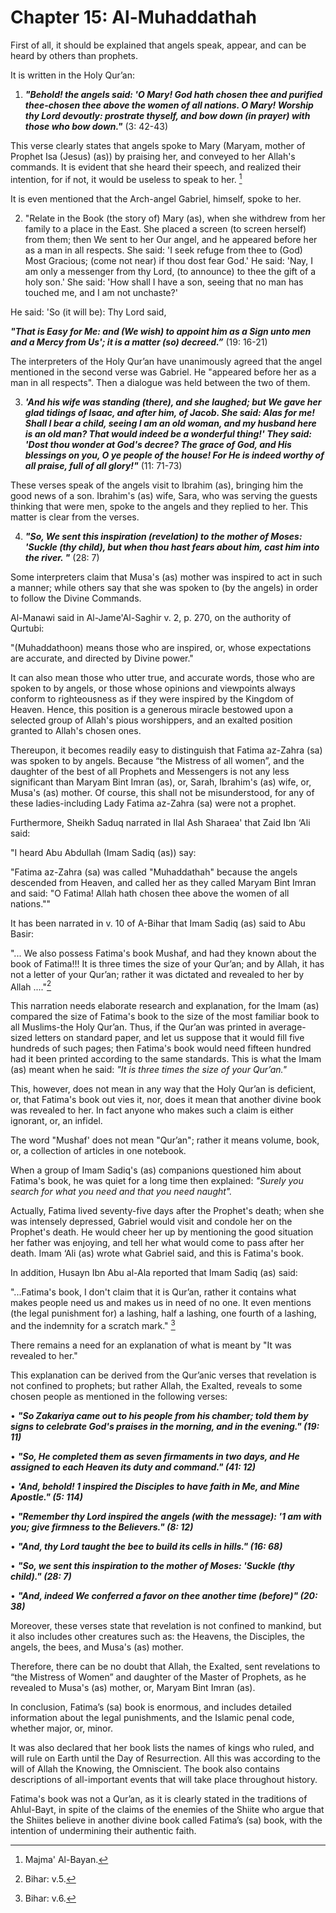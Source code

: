 Chapter 15: Al-Muhaddathah
==========================

First of all, it should be explained that angels speak, appear, and can
be heard by others than prophets.

It is written in the Holy Qur’an:

1. ***"Behold! the angels said: 'O Mary! God hath chosen thee and
purified thee-chosen thee above the women of all nations. O Mary!
Worship thy Lord devoutly: prostrate thyself, and bow down (in prayer)
with those who bow down."*** (3: 42-43)

This verse clearly states that angels spoke to Mary (Maryam, mother of
Prophet Isa (Jesus) (as)) by praising her, and conveyed to her Allah's
commands. It is evident that she heard their speech, and realized their
intention, for if not, it would be useless to speak to her. [^1]

It is even mentioned that the Arch-angel Gabriel, himself, spoke to her.

2. "Relate in the Book (the story of) Mary (as), when she withdrew from
her family to a place in the East. She placed a screen (to screen
herself) from them; then We sent to her Our angel, and he appeared
before her as a man in all respects. She said: 'I seek refuge from thee
to (God) Most Gracious; (come not near) if thou dost fear God.' He said:
'Nay, I am only a messenger from thy Lord, (to announce) to thee the
gift of a holy son.' She said: 'How shall I have a son, seeing that no
man has touched me, and I am not unchaste?'

He said: 'So (it will be): Thy Lord said,

***"That is Easy for Me: and (We wish) to appoint him as a Sign unto men
and a Mercy from Us'; it is a matter (so) decreed.”*** (19: 16-21)

The interpreters of the Holy Qur’an have unanimously agreed that the
angel mentioned in the second verse was Gabriel. He "appeared before her
as a man in all respects". Then a dialogue was held between the two of
them.

3. ***'And his wife was standing (there), and she laughed; but We gave
her glad tidings of Isaac, and after him, of Jacob. She said: Alas for
me! Shall I bear a child, seeing I am an old woman, and my husband here
is an old man? That would indeed be a wonderful thing!' They said: 'Dost
thou wonder at God's decree? The grace of God, and His blessings on you,
O ye people of the house! For He is indeed worthy of all praise, full of
all glory!"*** (11: 71-73)

These verses speak of the angels visit to Ibrahim (as), bringing him the
good news of a son. Ibrahim's (as) wife, Sara, who was serving the
guests thinking that were men, spoke to the angels and they replied to
her. This matter is clear from the verses.

4. ***"So, We sent this inspiration (revelation) to the mother of Moses:
'Suckle (thy child), but when thou hast fears about him, cast him into
the river. "*** (28: 7)

Some interpreters claim that Musa's (as) mother was inspired to act in
such a manner; while others say that she was spoken to (by the angels)
in order to follow the Divine Commands.

Al-Manawi said in Al-Jame'Al-Saghir v. 2, p. 270, on the authority of
Qurtubi:

"(Muhaddathoon) means those who are inspired, or, whose expectations are
accurate, and directed by Divine power."

It can also mean those who utter true, and accurate words, those who are
spoken to by angels, or those whose opinions and viewpoints always
conform to righteousness as if they were inspired by the Kingdom of
Heaven. Hence, this position is a generous miracle bestowed upon a
selected group of Allah's pious worshippers, and an exalted position
granted to Allah's chosen ones.

Thereupon, it becomes readily easy to distinguish that Fatima az-Zahra
(sa) was spoken to by angels. Because “the Mistress of all women”, and
the daughter of the best of all Prophets and Messengers is not any less
significant than Maryam Bint Imran (as), or, Sarah, Ibrahim's (as) wife,
or, Musa's (as) mother. Of course, this shall not be misunderstood, for
any of these ladies-including Lady Fatima az-Zahra (sa) were not a
prophet.

Furthermore, Sheikh Saduq narrated in Ilal Ash Sharaea' that Zaid Ibn
‘Ali said:

"I heard Abu Abdullah (Imam Sadiq (as)) say:

"Fatima az-Zahra (sa) was called "Muhaddathah" because the angels
descended from Heaven, and called her as they called Maryam Bint Imran
and said: "O Fatima! Allah hath chosen thee above the women of all
nations.""

It has been narrated in v. 10 of A-Bihar that Imam Sadiq (as) said to
Abu Basir:

"... We also possess Fatima's book Mushaf, and had they known about the
book of Fatima!!! It is three times the size of your Qur’an; and by
Allah, it has not a letter of your Qur’an; rather it was dictated and
revealed to her by Allah ...."[^2]

This narration needs elaborate research and explanation, for the Imam
(as) compared the size of Fatima's book to the size of the most familiar
book to all Muslims-the Holy Qur’an. Thus, if the Qur’an was printed in
average-sized letters on standard paper, and let us suppose that it
would fill five hundreds of such pages; then Fatima's book would need
fifteen hundred had it been printed according to the same standards.
This is what the Imam (as) meant when he said: *"It is three times the
size of your* *Qur’an."*

This, however, does not mean in any way that the Holy Qur’an is
deficient, or, that Fatima's book out vies it, nor, does it mean that
another divine book was revealed to her. In fact anyone who makes such a
claim is either ignorant, or, an infidel.

The word "Mushaf' does not mean "Qur’an"; rather it means volume, book,
or, a collection of articles in one notebook.

When a group of Imam Sadiq's (as) companions questioned him about
Fatima's book, he was quiet for a long time then explained: *"Surely you
search for what you need and that you need naught".*

Actually, Fatima lived seventy-five days after the Prophet's death; when
she was intensely depressed, Gabriel would visit and condole her on the
Prophet's death. He would cheer her up by mentioning the good situation
her father was enjoying, and tell her what would come to pass after her
death. Imam ‘Ali (as) wrote what Gabriel said, and this is Fatima's
book.

In addition, Husayn Ibn Abu al-Ala reported that Imam Sadiq (as) said:

"...Fatima's book, I don't claim that it is Qur’an, rather it contains
what makes people need us and makes us in need of no one. It even
mentions (the legal punishment for) a lashing, half a lashing, one
fourth of a lashing, and the indemnity for a scratch mark." [^3]

There remains a need for an explanation of what is meant by "It was
revealed to her."

This explanation can be derived from the Qur’anic verses that revelation
is not confined to prophets; but rather Allah, the Exalted, reveals to
some chosen people as mentioned in the following verses:

• ***"So Zakariya came out to his people from his chamber; told them by
signs to celebrate God's praises in the morning, and in the evening."
(19: 11)***

• ***"So, He completed them as seven firmaments in two days, and He
assigned to each Heaven its duty and command." (41: 12)***

• ***'And, behold! 1 inspired the Disciples to have faith in Me, and
Mine Apostle." (5: 114)***

• ***"Remember thy Lord inspired the angels (with the message): '1 am
with you; give firmness to the Believers." (8: 12)***

• ***"And, thy Lord taught the bee to build its cells in hills." (16:
68)***

• ***"So, we sent this inspiration to the mother of Moses: 'Suckle (thy
child)." (28: 7)***

• ***"And, indeed We conferred a favor on thee another time (before)"
(20: 38)***

Moreover, these verses state that revelation is not confined to mankind,
but it also includes other creatures such as: the Heavens, the
Disciples, the angels, the bees, and Musa's (as) mother.

Therefore, there can be no doubt that Allah, the Exalted, sent
revelations to “the Mistress of Women” and daughter of the Master of
Prophets, as he revealed to Musa's (as) mother, or, Maryam Bint Imran
(as).

In conclusion, Fatima’s (sa) book is enormous, and includes detailed
information about the legal punishments, and the Islamic penal code,
whether major, or, minor.

It was also declared that her book lists the names of kings who ruled,
and will rule on Earth until the Day of Resurrection. All this was
according to the will of Allah the Knowing, the Omniscient. The book
also contains descriptions of all-important events that will take place
throughout history.

Fatima's book was not a Qur’an, as it is clearly stated in the
traditions of Ahlul-Bayt, in spite of the claims of the enemies of the
Shiite who argue that the Shiites believe in another divine book called
Fatima’s (sa) book, with the intention of undermining their authentic
faith.

[^1]: Majma' Al-Bayan.

[^2]: Bihar: v.5.

[^3]: Bihar: v.6.


